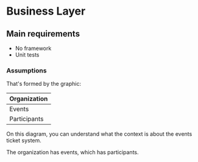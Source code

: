 # Business Layer

## Main requirements

* No framework
* Unit tests

### Assumptions

That's formed by the graphic:

| Organization |
|--------------|
| Events       |
| Participants |

On this diagram, you can understand what the context is about the events ticket system.

The organization has events, which has participants.

